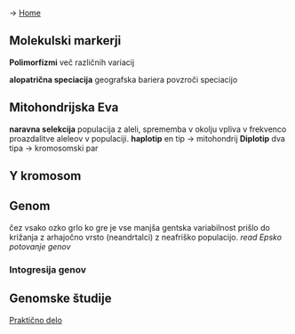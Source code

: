-> [Home](Uvod)
## Molekulski markerji
**Polimorfizmi** več različnih variacij 

**alopatrična speciacija** geografska bariera povzroči speciacijo

## Mitohondrijska Eva
**naravna selekcija** populacija z aleli, sprememba v okolju vpliva v frekvenco proazdalitve aleleov v populaciji.
**haplotip** en tip → mitohondrij
**Diplotip** dva tipa → kromosomski par

## Y kromosom
## Genom
čez vsako ozko grlo ko gre je vse manjša gentska variabilnost
prišlo do križanja z arhajočno vrsto (neandrtalci) z neafriško populacijo.
*read Epsko potovanje genov*

### Intogresija genov

## Genomske študije



[Praktično delo](prak_2)
